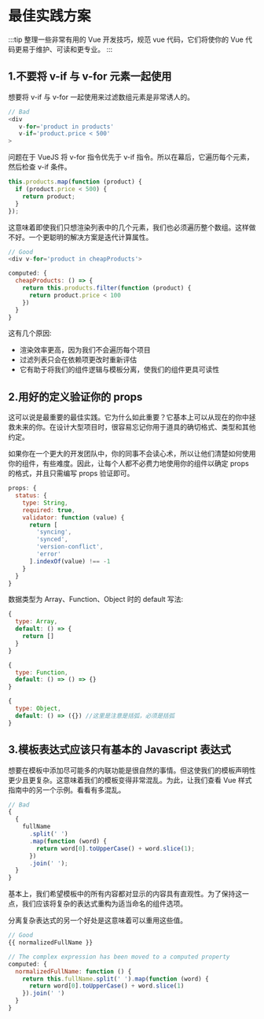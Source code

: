 # 最佳实践方案

:::tip
整理一些非常有用的 Vue 开发技巧，规范 vue 代码，它们将使你的 Vue 代码更易于维护、可读和更专业。
:::

## 1.不要将 v-if 与 v-for 元素一起使用

想要将 v-if 与 v-for 一起使用来过滤数组元素是非常诱人的。

```js
// Bad
<div
   v-for='product in products'
   v-if='product.price < 500'
>
```

问题在于 VueJS 将 v-for 指令优先于 v-if 指令。所以在幕后，它遍历每个元素，然后检查 v-if 条件。

```js
this.products.map(function (product) {
  if (product.price < 500) {
    return product;
  }
});
```

这意味着即使我们只想渲染列表中的几个元素，我们也必须遍历整个数组。这样做不好。一个更聪明的解决方案是迭代计算属性。

```js
// Good
<div v-for='product in cheapProducts'>

computed: {
  cheapProducts: () => {
    return this.products.filter(function (product) {
      return product.price < 100
    })
  }
}
```

这有几个原因:

- 渲染效率更高，因为我们不会遍历每个项目
- 过滤列表只会在依赖项更改时重新评估
- 它有助于将我们的组件逻辑与模板分离，使我们的组件更具可读性

## 2.用好的定义验证你的 props

这可以说是最重要的最佳实践。它为什么如此重要？它基本上可以从现在的你中拯救未来的你。在设计大型项目时，很容易忘记你用于道具的确切格式、类型和其他约定。

如果你在一个更大的开发团队中，你的同事不会读心术，所以让他们清楚如何使用你的组件，有些难度。因此，让每个人都不必费力地使用你的组件以确定 props 的格式，并且只需编写 props 验证即可。

```js
props: {
  status: {
    type: String,
    required: true,
    validator: function (value) {
      return [
        'syncing',
        'synced',
        'version-conflict',
        'error'
      ].indexOf(value) !== -1
    }
  }
}
```

数据类型为 Array、Function、Object 时的 default 写法:

```js
{
  type: Array,
  default: () => {
    return []
  }
}

{
  type: Function,
  default: () => () => {}
}

{
  type: Object,
  default: () => ({}) //这里是注意是括弧，必须是括弧
}
```

## 3.模板表达式应该只有基本的 Javascript 表达式

想要在模板中添加尽可能多的内联功能是很自然的事情。但这使我们的模板声明性更少且更复杂。这意味着我们的模板变得非常混乱。为此，让我们查看 Vue 样式指南中的另一个示例。看看有多混乱。

```js
// Bad
{
  {
    fullName
      .split(' ')
      .map(function (word) {
        return word[0].toUpperCase() + word.slice(1);
      })
      .join(' ');
  }
}
```

基本上，我们希望模板中的所有内容都对显示的内容具有直观性。为了保持这一点，我们应该将复杂的表达式重构为适当命名的组件选项。

分离复杂表达式的另一个好处是这意味着可以重用这些值。

```js
// Good
{{ normalizedFullName }}

// The complex expression has been moved to a computed property
computed: {
  normalizedFullName: function () {
    return this.fullName.split(' ').map(function (word) {
      return word[0].toUpperCase() + word.slice(1)
    }).join(' ')
  }
}
```
